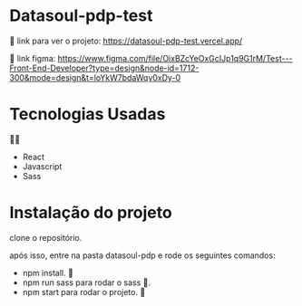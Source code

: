 # Datasoul-pdp-test
:tada: link para ver o projeto:
https://datasoul-pdp-test.vercel.app/

:art: link figma:
https://www.figma.com/file/OixBZcYeOxGcIJp1q9G1rM/Test---Front-End-Developer?type=design&node-id=1712-300&mode=design&t=loYkW7bdaWqy0xDy-0


# Tecnologias Usadas
👨‍💻 
- React
- Javascript
- Sass

# Instalação do projeto
clone o repositório.

após isso, entre na pasta datasoul-pdp e rode os seguintes comandos:
- npm install. :wrench:
- npm run sass para rodar o sass :art:.
- npm start para rodar o projeto. :rocket:




